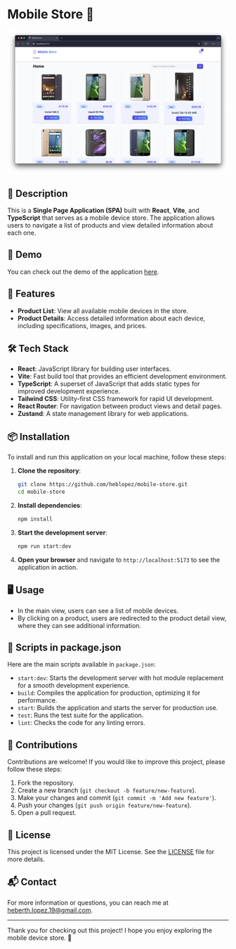 # Mobile Store 📱

![Desktop Screenshot](/src/assets/desktop-screenshot.png)

## 📃 Description

This is a **Single Page Application (SPA)** built with **React**, **Vite**, and **TypeScript** that serves as a mobile device store. The application allows users to navigate a list of products and view detailed information about each one.

## 🚀 Demo

You can check out the demo of the application [here](https://heblopez.github.io/mobile-store/).

## 🌟 Features

- **Product List**: View all available mobile devices in the store.
- **Product Details**: Access detailed information about each device, including specifications, images, and prices.

## 🛠️ Tech Stack

- **React**: JavaScript library for building user interfaces.
- **Vite**: Fast build tool that provides an efficient development environment.
- **TypeScript**: A superset of JavaScript that adds static types for improved development experience.
- **Tailwind CSS**: Utility-first CSS framework for rapid UI development.
- **React Router**: For navigation between product views and detail pages.
- **Zustand**: A state management library for web applications.

## 📦 Installation

To install and run this application on your local machine, follow these steps:

1. **Clone the repository**:

   ```bash
   git clone https://github.com/heblopez/mobile-store.git
   cd mobile-store
   ```

2. **Install dependencies**:

   ```bash
   npm install
   ```

3. **Start the development server**:

   ```bash
   npm run start:dev
   ```

4. **Open your browser** and navigate to `http://localhost:5173` to see the application in action.

## 🖥️ Usage

- In the main view, users can see a list of mobile devices.
- By clicking on a product, users are redirected to the product detail view, where they can see additional information.

## 📜 Scripts in package.json

Here are the main scripts available in `package.json`:

- `start:dev`: Starts the development server with hot module replacement for a smooth development experience.
- `build`: Compiles the application for production, optimizing it for performance.
- `start`: Builds the application and starts the server for production use.
- `test`: Runs the test suite for the application.
- `lint`: Checks the code for any linting errors.

## 🤝 Contributions

Contributions are welcome! If you would like to improve this project, please follow these steps:

1. Fork the repository.
2. Create a new branch (`git checkout -b feature/new-feature`).
3. Make your changes and commit (`git commit -m 'Add new feature'`).
4. Push your changes (`git push origin feature/new-feature`).
5. Open a pull request.

## 📜 License

This project is licensed under the MIT License. See the [LICENSE](LICENSE) file for more details.

## 📬 Contact

For more information or questions, you can reach me at [heberth.lopez.19@gmail.com](mailto:heberth.lopez.19@gmail.com).

---

Thank you for checking out this project! I hope you enjoy exploring the mobile device store. 🚀
